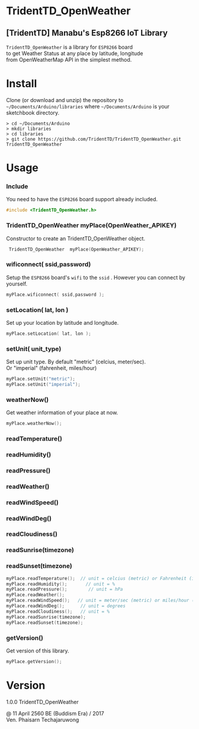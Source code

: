 TridentTD_OpenWeather
============
[TridentTD] Manabu's Esp8266 IoT Library
---------------------------------------------

`TridentTD_OpenWeather` is a library for `ESP8266` board  
to get Weather Status at any place by latitude, longitude   
from OpenWeatherMap API in the simplest method.

# Install

Clone (or download and unzip) the repository to `~/Documents/Arduino/libraries`
where `~/Documents/Arduino` is your sketchbook directory.

    > cd ~/Documents/Arduino
    > mkdir libraries
    > cd libraries
    > git clone https://github.com/TridentTD/TridentTD_OpenWeather.git TridentTD_OpenWeather

# Usage

### Include

You need to have the `ESP8266` board support already included.

```c++
#include <TridentTD_OpenWeather.h>
```

### TridentTD\_OpenWeather  myPlace(OpenWeather_APIKEY)

Constructor to create an TridentTD\_OpenWeather object.

```c++
 TridentTD_OpenWeather  myPlace(OpenWeather_APIKEY);
```

### wificonnect( ssid,password)

Setup the `ESP8266` board's `wifi` to the `ssid` . 
However you can connect by yourself.

```c++
myPlace.wificonnect( ssid,password );
```

### setLocation( lat, lon )

Set up your location by latitude and longitude.

```c++
myPlace.setLocation( lat, lon );
```

### setUnit( unit_type)

Set up unit type.  By default "metric" (celcius, meter/sec).  
Or "imperial" (fahrenheit, miles/hour)

```c++
myPlace.setUnit("metric");
myPlace.setUnit("imperial");
```

### weatherNow()

Get weather information of your place at now.

```c++
myPlace.weatherNow();
```

### readTemperature()
### readHumidity()
### readPressure()
### readWeather()
### readWindSpeed()
### readWindDeg()
### readCloudiness()
### readSunrise(timezone)
### readSunset(timezone)


```c++
myPlace.readTemperature();  // unit = celcius (metric) or Fahrenheit (imperial)
myPlace.readHumidity();       // unit = %
myPlace.readPressure();        // unit = hPa
myPlace.readWeather(); 
myPlace.readWindSpeed();   // unit = meter/sec (metric) or miles/hour (imperial)
myPlace.readWindDeg();      // unit = degrees
myPlace.readCloudiness();   // unit = %
myPlace.readSunrise(timezone);
myPlace.readSunset(timezone);
```

### getVersion()

Get version of this library.

```c++
myPlace.getVersion();
```

Version
=====
1.0.0  TridentTD_OpenWeather

@ 11 April 2560 BE (Buddism Era)  / 2017  
Ven. Phaisarn Techajaruwong
